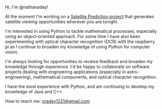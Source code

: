 Hi, I'm @nathanaday!

At the moment I'm working on a [Satellite Prediction project](https://github.com/nathanaday/SatellitePrediction) that generates satellite viewing opportunities wherever you are tonight.


I'm interested in using Python to tackle mathematical processes, especially using an object-oriented approach. For some time I have also been experimenting with optical character recognition (OCR) with the raspberry pi as I continue to broaden my knowledge of using Python for computer vision.

I'm always looking for opportunities to receive feedback and broaden my knowledge through experience. I'd be happy to collaborate on software projects dealing with engineering applications (especially in astro-engineering), mathematical components, and optical character recognition.

I have the most experience with Python, and am continuing to develop my knowledge of Java and C++. 

How to reach me:
nraday1221@gmail.com
